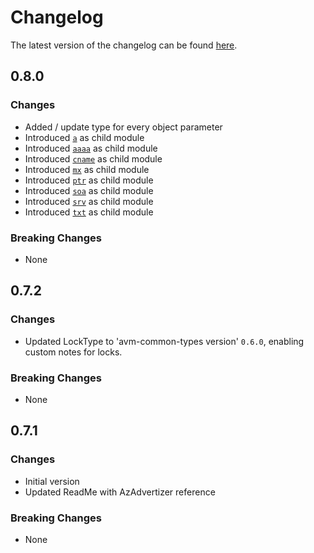 # Changelog

The latest version of the changelog can be found [here](https://github.com/Azure/bicep-registry-modules/blob/main/avm/res/network/private-dns-zone/CHANGELOG.md).

## 0.8.0

### Changes

- Added / update type for every object parameter
- Introduced [`a`](/Azure/bicep-registry-modules/blob/main/avm/res/network/private-dns-zone/a) as child module
- Introduced [`aaaa`](/Azure/bicep-registry-modules/blob/main/avm/res/network/private-dns-zone/aaaa) as child module
- Introduced [`cname`](/Azure/bicep-registry-modules/blob/main/avm/res/network/private-dns-zone/cname) as child module
- Introduced [`mx`](/Azure/bicep-registry-modules/blob/main/avm/res/network/private-dns-zone/mx) as child module
- Introduced [`ptr`](/Azure/bicep-registry-modules/blob/main/avm/res/network/private-dns-zone/ptr) as child module
- Introduced [`soa`](/Azure/bicep-registry-modules/blob/main/avm/res/network/private-dns-zone/soa) as child module
- Introduced [`srv`](/Azure/bicep-registry-modules/blob/main/avm/res/network/private-dns-zone/srv) as child module
- Introduced [`txt`](/Azure/bicep-registry-modules/blob/main/avm/res/network/private-dns-zone/txt) as child module

### Breaking Changes

- None

## 0.7.2

### Changes

- Updated LockType to 'avm-common-types version' `0.6.0`, enabling custom notes for locks.

### Breaking Changes

- None

## 0.7.1

### Changes

- Initial version
- Updated ReadMe with AzAdvertizer reference

### Breaking Changes

- None
